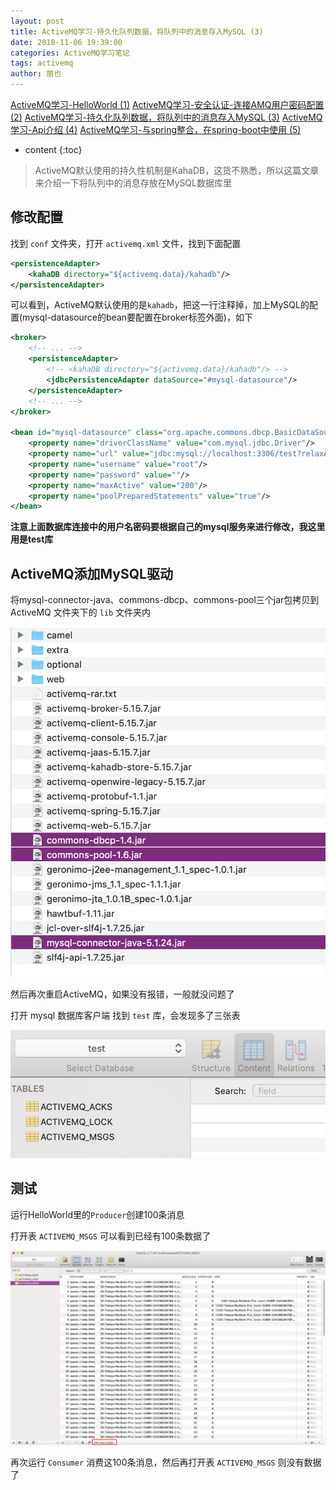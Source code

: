 ```yaml
---
layout: post
title: ActiveMQ学习-持久化队列数据，将队列中的消息存入MySQL (3)
date: 2018-11-06 19:39:00
categories: ActiveMQ学习笔记
tags: activemq
author: 朋也
---
```


[ActiveMQ学习-HelloWorld (1)](https://tomoya92.github.io/2018/11/05/activemq-helloworld/)
[ActiveMQ学习-安全认证-连接AMQ用户密码配置 (2)](https://tomoya92.github.io/2018/11/06/activemq-security/)
[ActiveMQ学习-持久化队列数据，将队列中的消息存入MySQL (3)](https://tomoya92.github.io/2018/11/06/activemq-persistence/)
[ActiveMQ学习-Api介绍 (4)](https://tomoya92.github.io/2018/11/08/activemq-api/)
[ActiveMQ学习-与spring整合，在spring-boot中使用 (5)](https://tomoya92.github.io/2018/11/09/activemq-spring-boot/)

* content
{:toc}

> ActiveMQ默认使用的持久性机制是KahaDB，这货不熟悉，所以这篇文章来介绍一下将队列中的消息存放在MySQL数据库里

## 修改配置

找到 `conf` 文件夹，打开 `activemq.xml` 文件，找到下面配置

```xml
<persistenceAdapter>
    <kahaDB directory="${activemq.data}/kahadb"/>
</persistenceAdapter>
```





可以看到，ActiveMQ默认使用的是`kahadb`，把这一行注释掉，加上MySQL的配置(mysql-datasource的bean要配置在broker标签外面)，如下

```xml
<broker>
    <!-- ... -->
    <persistenceAdapter>
        <!-- <kahaDB directory="${activemq.data}/kahadb"/> -->
        <jdbcPersistenceAdapter dataSource="#mysql-datasource"/>
    </persistenceAdapter>
    <!-- ... -->
</broker>

<bean id="mysql-datasource" class="org.apache.commons.dbcp.BasicDataSource" destroy-method="close">
    <property name="driverClassName" value="com.mysql.jdbc.Driver"/>
    <property name="url" value="jdbc:mysql://localhost:3306/test?relaxAutoCommit=true"/>
    <property name="username" value="root"/>
    <property name="password" value=""/>
    <property name="maxActive" value="200"/>
    <property name="poolPreparedStatements" value="true"/>
</bean>
```

**注意上面数据库连接中的用户名密码要根据自己的mysql服务来进行修改，我这里用是test库**

## ActiveMQ添加MySQL驱动

将mysql-connector-java、commons-dbcp、commons-pool三个jar包拷贝到 ActiveMQ 文件夹下的 `lib` 文件夹内

![](/assets/QQ20181106-200540@2x.png)

然后再次重启ActiveMQ，如果没有报错，一般就没问题了

打开 mysql 数据库客户端 找到 `test` 库，会发现多了三张表

![](/assets/QQ20181106-200859@2x.png)

## 测试

运行HelloWorld里的`Producer`创建100条消息

打开表 `ACTIVEMQ_MSGS` 可以看到已经有100条数据了

![](/assets/QQ20181106-201307@2x.png)

再次运行 `Consumer` 消费这100条消息，然后再打开表 `ACTIVEMQ_MSGS` 则没有数据了
